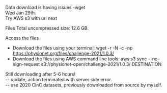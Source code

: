 Data download is having issues -wget  
Wed Jan 29th.  
Try AWS s3 with url next  


Files
Total uncompressed size: 12.6 GB.

Access the files
 * Download the files using your terminal: wget -r -N -c -np https://physionet.org/files/challenge-2021/1.0.3/   
 * Download the files using AWS command line tools: aws s3 sync --no-sign-request s3://physionet-open/challenge-2021/1.0.3/ DESTINATION   

Still downloading after 5-6 hours!  
-- update, action terminated with server side error.  
-- use 2020 CinC datasets, previously downloaded from source by myself.  
